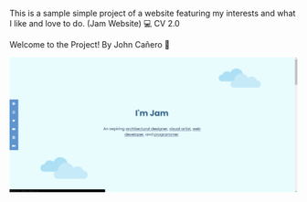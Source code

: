 This is a sample simple project of a website featuring my interests and what I like and love to do. (Jam Website) 💻 CV 2.0

Welcome to the Project! By John Cañero 👋 

<img src="images/desktopViewJamWebsite.png" alt="desktopViewJamWebsite.png">